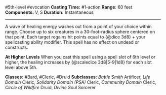 #5th-level #evocation
**Casting Time:** #1-action
**Range:** 60 feet
**Components:** V, S
**Duration:** Instantaneous

---

A wave of healing energy washes out from a point of your choice within range. Choose up to six creatures in a 30-foot-radius sphere centered on that point. Each target regains hit points equal to {@dice 3d8} + your spellcasting ability modifier. This spell has no effect on undead or constructs.

**At Higher Levels**
When you cast this spell using a spell slot of 6th level or higher, the healing increases by {@scaledice 3d8|5-9|1d8} for each slot level above 5th.

**Classes:** #Bard, #Cleric, #Druid
**Subclasses:** *Battle Smith* Artificer, *Life Domain* Cleric, *Solidarity Domain (PSA)* Cleric, *Community Domain* Cleric, *Circle of Wildfire* Druid, *Divine Soul* Sorcerer
